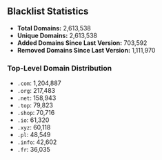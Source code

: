 ## Blacklist Statistics

- **Total Domains:** 2,613,538
- **Unique Domains:** 2,613,538
- **Added Domains Since Last Version:** 703,592
- **Removed Domains Since Last Version:** 1,111,970

### Top-Level Domain Distribution

-  `.com`: 1,204,887
-  `.org`: 217,483
-  `.net`: 158,943
-  `.top`: 79,823
-  `.shop`: 70,716
-  `.io`: 61,320
-  `.xyz`: 60,118
-  `.pl`: 48,549
-  `.info`: 42,602
-  `.fr`: 36,035
